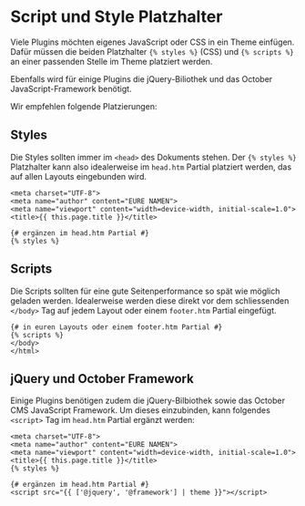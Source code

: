 # Script und Style Platzhalter

Viele Plugins möchten eigenes JavaScript oder CSS in ein Theme einfügen. Dafür müssen die 
beiden Platzhalter `{% styles %}` (CSS) und `{% scripts %}` an einer passenden
Stelle im Theme platziert werden.

Ebenfalls wird für einige Plugins die jQuery-Biliothek und das October JavaScript-Framework benötigt.

Wir empfehlen folgende Platzierungen:

## Styles

Die Styles sollten immer im `<head>` des Dokuments stehen. Der `{% styles %}` Platzhalter
kann also idealerweise im `head.htm` Partial platziert werden, das auf allen Layouts
eingebunden wird.

```twig
<meta charset="UTF-8">
<meta name="author" content="EURE NAMEN">
<meta name="viewport" content="width=device-width, initial-scale=1.0">
<title>{{ this.page.title }}</title>

{# ergänzen im head.htm Partial #}
{% styles %}
```

## Scripts

Die Scripts sollten für eine gute Seitenperformance so spät wie möglich geladen werden.
Idealerweise werden diese direkt vor dem schliessenden `</body>` Tag auf jedem
Layout oder einem `footer.htm` Partial eingefügt.

```twig
{# in euren Layouts oder einem footer.htm Partial #}
{% scripts %}
</body>
</html>
```

## jQuery und October Framework

Einige Plugins benötigen zudem die jQuery-Bilbiothek sowie das October CMS JavaScript Framework.
Um dieses einzubinden, kann folgendes `<script>` Tag im `head.htm` Partial ergänzt werden:

```twig
<meta charset="UTF-8">
<meta name="author" content="EURE NAMEN">
<meta name="viewport" content="width=device-width, initial-scale=1.0">
<title>{{ this.page.title }}</title>
{% styles %}

{# ergänzen im head.htm Partial #}
<script src="{{ ['@jquery', '@framework'] | theme }}"></script>
```